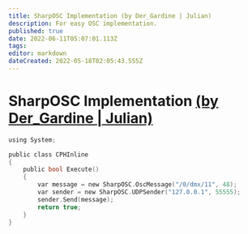 ```yaml
---
title: SharpOSC Implementation (by Der_Gardine | Julian)
description: For easy OSC implementation.
published: true
date: 2022-06-11T05:07:01.113Z
tags:
editor: markdown
dateCreated: 2022-05-18T02:05:43.555Z
---
```


# SharpOSC Implementation [(by Der_Gardine | Julian)](https://www.twitch.tv/der_gardine)
```c
using System;

public class CPHInline
{
    public bool Execute()
    {
        var message = new SharpOSC.OscMessage("/0/dmx/11", 48);
        var sender = new SharpOSC.UDPSender("127.0.0.1", 55555);
        sender.Send(message);
        return true;
    }
}
```